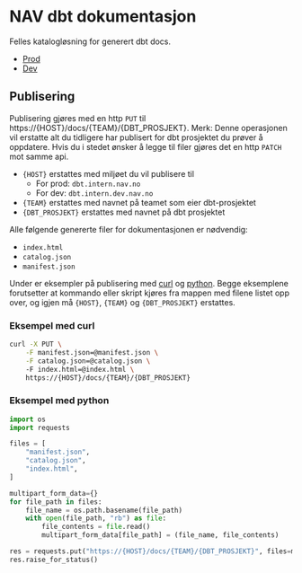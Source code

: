 # NAV dbt dokumentasjon
Felles katalogløsning for generert dbt docs.

- [Prod](https://dbt.intern.nav.no)
- [Dev](https://dbt.intern.dev.nav.no)

## Publisering
Publisering gjøres med en http `PUT` til https://{HOST}/docs/{TEAM}/{DBT_PROSJEKT}. 
Merk: Denne operasjonen vil erstatte alt du tidligere har publisert for dbt prosjektet du prøver å oppdatere.
Hvis du i stedet ønsker å legge til filer gjøres det en http `PATCH` mot samme api.

- `{HOST}` erstattes med miljøet du vil publisere til
    - For prod: `dbt.intern.nav.no`
    - For dev: `dbt.intern.dev.nav.no`
- `{TEAM}` erstattes med navnet på teamet som eier dbt-prosjektet
- `{DBT_PROSJEKT}` erstattes med navnet på dbt prosjektet

Alle følgende genererte filer for dokumentasjonen er nødvendig:

- `index.html`
- `catalog.json`
- `manifest.json`

Under er eksempler på publisering med [curl](#eksempel-med-curl) og [python](#eksempel-med-python).
Begge eksemplene forutsetter at kommando eller skript kjøres fra mappen med filene listet opp over, og igjen må `{HOST}`, `{TEAM}` og `{DBT_PROSJEKT}` erstattes.

### Eksempel med curl
```sh
curl -X PUT \
    -F manifest.json=@manifest.json \
    -F catalog.json=@catalog.json \ 
    -F index.html=@index.html \
    https://{HOST}/docs/{TEAM}/{DBT_PROSJEKT}
```

### Eksempel med python
```python
import os
import requests

files = [
    "manifest.json",
    "catalog.json",
    "index.html",
]

multipart_form_data={}
for file_path in files:
    file_name = os.path.basename(file_path)
    with open(file_path, "rb") as file:
        file_contents = file.read()
        multipart_form_data[file_path] = (file_name, file_contents)

res = requests.put("https://{HOST}/docs/{TEAM}/{DBT_PROSJEKT}", files=multipart_form_data)
res.raise_for_status()
```
